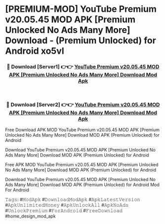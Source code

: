 # [PREMIUM-MOD] YouTube Premium v20.05.45 MOD APK [Premium Unlocked No Ads Many More] Download - (Premium Unlocked) for Android xo5vl



<div align="center">
<h3>🔴 Download [Server1] 👉👉 <a href="https://momento.my/?title=YouTube_Premium_v20.05.45_MOD_APK_[Premium_Unlocked_No_Ads_Many_More]_Download">YouTube Premium v20.05.45 MOD APK [Premium Unlocked No Ads Many More] Download Mod Apk</a></h3><br>

<h3>🔴 Download [Server2] 👉👉 <a href="https://momento.my/?title=YouTube_Premium_v20.05.45_MOD_APK_[Premium_Unlocked_No_Ads_Many_More]_Download">YouTube Premium v20.05.45 MOD APK [Premium Unlocked No Ads Many More] Download Mod Apk</a></h3>
</div>



Free Download APK MOD YouTube Premium v20.05.45 MOD APK [Premium Unlocked No Ads Many More] Download MOD APK (Premium Unlocked) for Android

Download YouTube Premium v20.05.45 MOD APK [Premium Unlocked No Ads Many More] Download MOD APK (Premium Unlocked) for Android

Free APK MOD YouTube Premium v20.05.45 MOD APK [Premium Unlocked No Ads Many More] Download MOD APK (Premium Unlocked) for Android

Download YouTube Premium v20.05.45 MOD APK [Premium Unlocked No Ads Many More] Download MOD APK (Premium Unlocked) for Android Mod For Android

𝚃𝚊𝚐𝚜: #𝙼𝚘𝚍𝙰𝚙𝚔 #𝙳𝚘𝚠𝚗𝚕𝚘𝚊𝚍𝙼𝚘𝚍𝙰𝚙𝚔 #𝙰𝚙𝚔𝙻𝚊𝚝𝚎𝚜𝚝𝚅𝚎𝚛𝚜𝚒𝚘𝚗 #𝙰𝚙𝚔𝚄𝚗𝚕𝚒𝚖𝚒𝚝𝚎𝚍𝙼𝚘𝚗𝚎𝚢 #𝙰𝚙𝚔𝚄𝚗𝚕𝚘𝚌𝚔𝙰𝚕𝚕 #𝙰𝚙𝚔𝙽𝚘𝙰𝚍𝚜 #𝚄𝚗𝚕𝚘𝚌𝚔𝙿𝚛𝚎𝚖𝚒𝚞𝚖 #𝙵𝚘𝚛𝙰𝚗𝚍𝚛𝚘𝚒𝚍 #𝙵𝚛𝚎𝚎𝙳𝚘𝚠𝚗𝚕𝚘𝚊𝚍 #home_design_mod_apk
